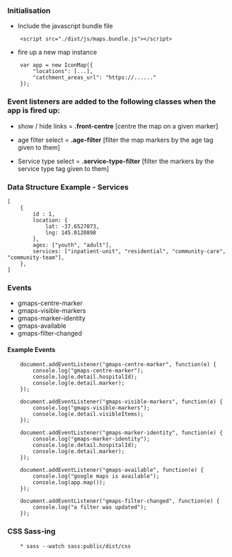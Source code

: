 ### Initialisation ###

* Include the javascript bundle file 

```
	<script src="./dist/js/maps.bundle.js"></script>    
```

* fire up a new map instance

```
	var app = new IconMap({
		"locations": [...],
		"catchment_areas_url": "https://......"
	});
```

### Event listeners are added to the following classes when the app is fired up: ###

* show / hide links = **.front-centre** [centre the map on a given marker]

* age filter select = **.age-filter** [filter the map markers by the age tag given to them]

* Service type select = **.service-type-filter** [filter the markers by the service type tag given to them]

### Data Structure Example - Services ###

```
[
	{
		id : 1,
		location: {
			lat: -37.6527073,
			lng: 145.0120898
		},
		ages: ["youth", "adult"],
		services: ["inpatient-unit", "residential", "community-care", "community-team"],
	},
]
```

### Events ###

* gmaps-centre-marker
* gmaps-visible-markers
* gmaps-marker-identity
* gmaps-available
* gmaps-filter-changed

#### Example Events #####

```
	document.addEventListener("gmaps-centre-marker", function(e) {
		console.log("gmaps-centre-marker");
		console.log(e.detail.hospitalId);
		console.log(e.detail.marker);
	});

	document.addEventListener("gmaps-visible-markers", function(e) {
		console.log("gmaps-visible-markers");
		console.log(e.detail.visibleItems);
	});

	document.addEventListener("gmaps-marker-identity", function(e) {
		console.log("gmaps-marker-identity");
		console.log(e.detail.hospitalId);
		console.log(e.detail.marker);
	});

	document.addEventListener("gmaps-available", function(e) {
		console.log("google maps is available");
		console.log(app.map());
	});

	document.addEventListener("gmaps-filter-changed", function(e) {
		console.log("a filter was updated");
	});
```

### CSS Sass-ing ###

```
	* sass --watch sass:public/dist/css 
```
